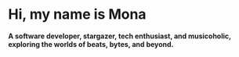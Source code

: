 <h1>Hi, my name is Mona</h1>
<p></p><b>A software developer, stargazer, tech enthusiast, and musicoholic, exploring the worlds of beats, bytes, and beyond.</b></p>
